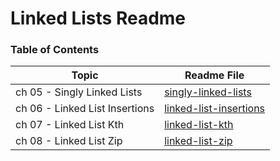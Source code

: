 # Linked Lists Readme

### Table of Contents

| Topic | Readme File |
|---|---|
| ch 05 - Singly Linked Lists | [singly-linked-lists](./readme/ch05.md) |
| ch 06 - Linked List Insertions | [linked-list-insertions](./readme/ch06.md) |
| ch 07 - Linked List Kth | [linked-list-kth](./linked-list-kth/README.md) |
| ch 08 - Linked List Zip | [linked-list-zip](./readme/ch08.md) |